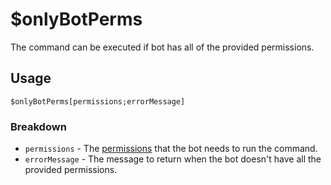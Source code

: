 # $onlyBotPerms
The command can be executed if bot has all of the provided permissions.

## Usage
```
$onlyBotPerms[permissions;errorMessage]
```

### Breakdown
- `permissions` - The [permissions](/src/resources/permissions.md) that the bot needs to run the command.
- `errorMessage` - The message to return when the bot doesn't have all the provided permissions.
